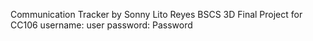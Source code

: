 Communication Tracker by Sonny Lito Reyes BSCS 3D Final Project for CC106
username: user
password: Password
